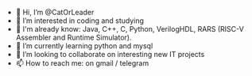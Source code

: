 - 👋 Hi, I’m @CatOrLeader
- 👀 I’m interested in coding and studying
- 📖 I'm already know: Java, C++, C, Python, VerilogHDL, RARS (RISC-V Assembler and Runtime Simulator).
- 🌱 I’m currently learning python and mysql
- 💞️ I’m looking to collaborate on interesting new IT projects
- 📫 How to reach me: on gmail / telegram
